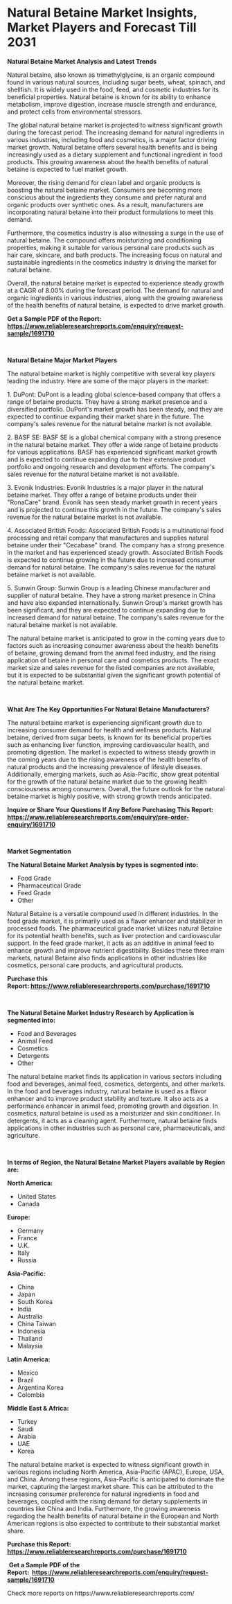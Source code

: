 <p><h1>Natural Betaine Market Insights, Market Players and Forecast Till 2031</h1></p><p><strong>Natural Betaine Market Analysis and Latest Trends</strong></p>
<p><p>Natural betaine, also known as trimethylglycine, is an organic compound found in various natural sources, including sugar beets, wheat, spinach, and shellfish. It is widely used in the food, feed, and cosmetic industries for its beneficial properties. Natural betaine is known for its ability to enhance metabolism, improve digestion, increase muscle strength and endurance, and protect cells from environmental stressors.</p><p>The global natural betaine market is projected to witness significant growth during the forecast period. The increasing demand for natural ingredients in various industries, including food and cosmetics, is a major factor driving market growth. Natural betaine offers several health benefits and is being increasingly used as a dietary supplement and functional ingredient in food products. This growing awareness about the health benefits of natural betaine is expected to fuel market growth.</p><p>Moreover, the rising demand for clean label and organic products is boosting the natural betaine market. Consumers are becoming more conscious about the ingredients they consume and prefer natural and organic products over synthetic ones. As a result, manufacturers are incorporating natural betaine into their product formulations to meet this demand.</p><p>Furthermore, the cosmetics industry is also witnessing a surge in the use of natural betaine. The compound offers moisturizing and conditioning properties, making it suitable for various personal care products such as hair care, skincare, and bath products. The increasing focus on natural and sustainable ingredients in the cosmetics industry is driving the market for natural betaine.</p><p>Overall, the natural betaine market is expected to experience steady growth at a CAGR of 8.00% during the forecast period. The demand for natural and organic ingredients in various industries, along with the growing awareness of the health benefits of natural betaine, is expected to drive market growth.</p></p>
<p><strong>Get a Sample PDF of the Report:&nbsp; <a href="https://www.reliableresearchreports.com/enquiry/request-sample/1691710">https://www.reliableresearchreports.com/enquiry/request-sample/1691710</a></strong></p>
<p>&nbsp;</p>
<p><strong>Natural Betaine Major Market Players</strong></p>
<p><p>The natural betaine market is highly competitive with several key players leading the industry. Here are some of the major players in the market:</p><p>1. DuPont: DuPont is a leading global science-based company that offers a range of betaine products. They have a strong market presence and a diversified portfolio. DuPont's market growth has been steady, and they are expected to continue expanding their market share in the future. The company's sales revenue for the natural betaine market is not available.</p><p>2. BASF SE: BASF SE is a global chemical company with a strong presence in the natural betaine market. They offer a wide range of betaine products for various applications. BASF has experienced significant market growth and is expected to continue expanding due to their extensive product portfolio and ongoing research and development efforts. The company's sales revenue for the natural betaine market is not available.</p><p>3. Evonik Industries: Evonik Industries is a major player in the natural betaine market. They offer a range of betaine products under their "RonaCare" brand. Evonik has seen steady market growth in recent years and is projected to continue this growth in the future. The company's sales revenue for the natural betaine market is not available.</p><p>4. Associated British Foods: Associated British Foods is a multinational food processing and retail company that manufactures and supplies natural betaine under their "Cecabase" brand. The company has a strong presence in the market and has experienced steady growth. Associated British Foods is expected to continue growing in the future due to increased consumer demand for natural betaine. The company's sales revenue for the natural betaine market is not available.</p><p>5. Sunwin Group: Sunwin Group is a leading Chinese manufacturer and supplier of natural betaine. They have a strong market presence in China and have also expanded internationally. Sunwin Group's market growth has been significant, and they are expected to continue expanding due to increased demand for natural betaine. The company's sales revenue for the natural betaine market is not available.</p><p>The natural betaine market is anticipated to grow in the coming years due to factors such as increasing consumer awareness about the health benefits of betaine, growing demand from the animal feed industry, and the rising application of betaine in personal care and cosmetics products. The exact market size and sales revenue for the listed companies are not available, but it is expected to be substantial given the significant growth potential of the natural betaine market.</p></p>
<p>&nbsp;</p>
<p><strong>What Are The Key Opportunities For Natural Betaine Manufacturers?</strong></p>
<p><p>The natural betaine market is experiencing significant growth due to increasing consumer demand for health and wellness products. Natural betaine, derived from sugar beets, is known for its beneficial properties such as enhancing liver function, improving cardiovascular health, and promoting digestion. The market is expected to witness steady growth in the coming years due to the rising awareness of the health benefits of natural products and the increasing prevalence of lifestyle diseases. Additionally, emerging markets, such as Asia-Pacific, show great potential for the growth of the natural betaine market due to the growing health consciousness among consumers. Overall, the future outlook for the natural betaine market is highly positive, with strong growth trends anticipated.</p></p>
<p><strong>Inquire or Share Your Questions If Any Before Purchasing This Report: <a href="https://www.reliableresearchreports.com/enquiry/pre-order-enquiry/1691710">https://www.reliableresearchreports.com/enquiry/pre-order-enquiry/1691710</a></strong></p>
<p>&nbsp;</p>
<p><strong>Market Segmentation</strong></p>
<p><strong>The Natural Betaine Market Analysis by types is segmented into:</strong></p>
<p><ul><li>Food Grade</li><li>Pharmaceutical Grade</li><li>Feed Grade</li><li>Other</li></ul></p>
<p><p>Natural Betaine is a versatile compound used in different industries. In the food grade market, it is primarily used as a flavor enhancer and stabilizer in processed foods. The pharmaceutical grade market utilizes natural Betaine for its potential health benefits, such as liver protection and cardiovascular support. In the feed grade market, it acts as an additive in animal feed to enhance growth and improve nutrient digestibility. Besides these three main markets, natural Betaine also finds applications in other industries like cosmetics, personal care products, and agricultural products.</p></p>
<p><strong>Purchase this Report:&nbsp;<a href="https://www.reliableresearchreports.com/purchase/1691710">https://www.reliableresearchreports.com/purchase/1691710</a></strong></p>
<p>&nbsp;</p>
<p><strong>The Natural Betaine Market Industry Research by Application is segmented into:</strong></p>
<p><ul><li>Food and Beverages</li><li>Animal Feed</li><li>Cosmetics</li><li>Detergents</li><li>Other</li></ul></p>
<p><p>The natural betaine market finds its application in various sectors including food and beverages, animal feed, cosmetics, detergents, and other markets. In the food and beverages industry, natural betaine is used as a flavor enhancer and to improve product stability and texture. It also acts as a performance enhancer in animal feed, promoting growth and digestion. In cosmetics, natural betaine is used as a moisturizer and skin conditioner. In detergents, it acts as a cleaning agent. Furthermore, natural betaine finds applications in other industries such as personal care, pharmaceuticals, and agriculture.</p></p>
<p>&nbsp;</p>
<p><strong>In terms of Region, the Natural Betaine Market Players available by Region are:</strong></p>
<p>
    <p> <strong> North America: </strong>
        <ul>
            <li>United States</li>
            <li>Canada</li>
        </ul>
        </p> 
    <p> <strong> Europe: </strong>
        <ul>
            <li>Germany</li>
            <li>France</li>
            <li>U.K.</li>
            <li>Italy</li>
            <li>Russia</li>
        </ul>
        </p> 
    <p> <strong> Asia-Pacific: </strong>
        <ul>
            <li>China</li>
            <li>Japan</li>
            <li>South Korea</li>
            <li>India</li>
            <li>Australia</li>
            <li>China Taiwan</li>
            <li>Indonesia</li>
            <li>Thailand</li>
            <li>Malaysia</li>
        </ul>
        </p> 
    <p> <strong> Latin America: </strong>
        <ul>
            <li>Mexico</li>
            <li>Brazil</li>
            <li>Argentina Korea</li>
            <li>Colombia</li>
        </ul>
        </p> 
    <p> <strong> Middle East & Africa: </strong>
        <ul>
            <li>Turkey</li>
            <li>Saudi</li>
            <li>Arabia</li>
            <li>UAE</li>
            <li>Korea</li>
        </ul>
    </p>
    </p>
<p><p>The natural betaine market is expected to witness significant growth in various regions including North America, Asia-Pacific (APAC), Europe, USA, and China. Among these regions, Asia-Pacific is anticipated to dominate the market, capturing the largest market share. This can be attributed to the increasing consumer preference for natural ingredients in food and beverages, coupled with the rising demand for dietary supplements in countries like China and India. Furthermore, the growing awareness regarding the health benefits of natural betaine in the European and North American regions is also expected to contribute to their substantial market share.</p></p>
<p><strong>Purchase this Report: <a href="https://www.reliableresearchreports.com/purchase/1691710">https://www.reliableresearchreports.com/purchase/1691710</a></strong></p>
<p>&nbsp;<strong>Get a Sample PDF of the Report:&nbsp;&nbsp;<a href="https://www.reliableresearchreports.com/enquiry/request-sample/1691710">https://www.reliableresearchreports.com/enquiry/request-sample/1691710</a></strong></p>
<p><strong></strong></p>
<p>Check more reports on https://www.reliableresearchreports.com/</p>